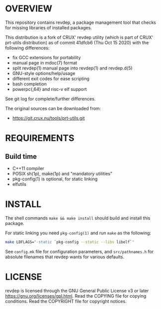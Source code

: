 OVERVIEW
========

This repository contains revdep, a package management tool that checks
for missing libraries of installed packages.

This distribution is a fork of CRUX' revdep utility (which is part of
CRUX' prt-utils distribution) as of commit 41dfcb6 (Thu Oct 15 2020)
with the following differences:
  * fix GCC extensions for portability
  * manual page in mdoc(7) format
  * split revdep(1) manual page into revdep(1) and revdep.d(5)
  * GNU-style options/help/usage
  * different exit codes for ease scripting
  * bash completion
  * powerpc{,64} and risc-v elf support

See git log for complete/further differences.

The original sources can be downloaded from:
  * https://git.crux.nu/tools/prt-utils.git


REQUIREMENTS
============

Build time
----------
  * C++11 compiler
  * POSIX sh(1p), make(1p) and "mandatory utilities"
  * pkg-config(1) is optional, for static linking
  * elfutils


INSTALL
=======

The shell commands `make && make install` should build and install
this package.

For static linking you need `pkg-config(1)` and run `make` as the
following:
```sh
make LDFLAGS="-static `pkg-config --static --libs libelf`"
```

See `config.mk` file for configuration parameters, and
`src/pathnames.h` for absolute filenames that revdep wants for various
defaults.


LICENSE
=======

revdep is licensed through the GNU General Public License v3 or later
<https://gnu.org/licenses/gpl.html>.
Read the COPYING file for copying conditions.
Read the COPYRIGHT file for copyright notices.

